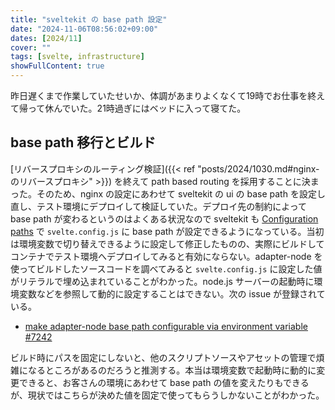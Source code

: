 ```yaml
---
title: "sveltekit の base path 設定"
date: "2024-11-06T08:56:02+09:00"
dates: [2024/11]
cover: ""
tags: [svelte, infrastructure]
showFullContent: true
---
```


昨日遅くまで作業していたせいか、体調があまりよくなくて19時でお仕事を終えて帰って休んでいた。21時過ぎにはベッドに入って寝てた。

## base path 移行とビルド

[リバースプロキシのルーティング検証]({{< ref "posts/2024/1030.md#nginx-のリバースプロキシ" >}}) を終えて path based routing を採用することに決まった。そのため、nginx の設定にあわせて sveltekit の ui の base path を設定し直し、テスト環境にデプロイして検証していた。デプロイ先の制約によって base path が変わるというのはよくある状況なので sveltekit も [Configuration paths](https://svelte.dev/docs/kit/configuration#paths) で `svelte.config.js` に base path が設定できるようになっている。当初は環境変数で切り替えできるように設定して修正したものの、実際にビルドしてコンテナでテスト環境へデプロイしてみると有効にならない。adapter-node を使ってビルドしたソースコードを調べてみると `svelte.config.js` に設定した値がリテラルで埋め込まれていることがわかった。node.js サーバーの起動時に環境変数などを参照して動的に設定することはできない。次の issue が登録されている。

* [make adapter-node base path configurable via environment variable #7242](https://github.com/sveltejs/kit/issues/7242)

ビルド時にパスを固定にしないと、他のスクリプトソースやアセットの管理で煩雑になるところがあるのだろうと推測する。本当は環境変数で起動時に動的に変更できると、お客さんの環境にあわせて base path の値を変えたりもできるが、現状ではこちらが決めた値を固定で使ってもらうしかないことがわかった。
